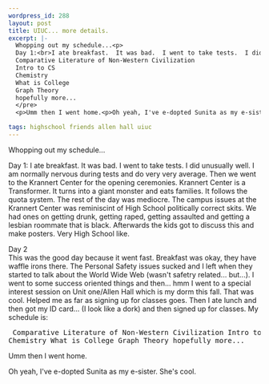 ```yaml
--- 
wordpress_id: 288
layout: post
title: UIUC... more details.
excerpt: |-
  Whopping out my schedule...<p>
  Day 1:<br>I ate breakfast.  It was bad.  I went to take tests.  I did unusually well.  I am normally nervous during tests and do very very average.  Then we went to the Kranner Center for the opening ceremonies.  Krannert Center is a Transformer.  It turns into a giant monster and eats families.  It follows the quota system.  The rest of the day was mediocre.  The campus issues at the Krannert Center was reminiscint of High School politically correct skits.  We had ones on getting drunk, getting raped, getting assaulted and getting a lesbian roommate that is black.  Afterwards the kids got to discuss this and make posters.  Very High School like.<p>Day 2<br>This was the good day because it went fast.  Breakfast was okay, they have waffle irons there.  The Personal Safety issues sucked and I left when they started to talk about the World Wide Web (wasn't safetry related... but...).  I went to some success oriented things and then... hmm I went to a special interest session on Unit one/Allen Hall which is my dorm this fall.  That was cool.  Helped me as far as signing up for classes goes.  Then I ate lunch and then got my ID card... (I look like a dork) and then signed up for classes.  My schedule is:<pre>
  Comparative Literature of Non-Western Civilization
  Intro to CS
  Chemistry
  What is College
  Graph Theory
  hopefully more...
  </pre>
  <p>Umm then I went home.<p>Oh yeah, I've e-dopted Sunita as my e-sister.  She's cool.

tags: highschool friends allen hall uiuc
---
```


Whopping out my schedule...

Day 1:
I ate breakfast.  It was bad.  I went to take tests.  I did unusually well.  I am normally nervous during tests and do very very average.  Then we went to the Krannert Center for the opening ceremonies.  Krannert Center is a Transformer.  It turns into a giant monster and eats families.  It follows the quota system.  The rest of the day was mediocre.  The campus issues at the Krannert Center was reminiscint of High School politically correct skits.  We had ones on getting drunk, getting raped, getting assaulted and getting a lesbian roommate that is black.  Afterwards the kids got to discuss this and make posters.  Very High School like.<p>Day 2<br>This was the good day because it went fast.  Breakfast was okay, they have waffle irons there.  The Personal Safety issues sucked and I left when they started to talk about the World Wide Web (wasn't safetry related... but...).  I went to some success oriented things and then... hmm I went to a special interest session on Unit one/Allen Hall which is my dorm this fall.  That was cool.  Helped me as far as signing up for classes goes.  Then I ate lunch and then got my ID card... (I look like a dork) and then signed up for classes.  My schedule is:<pre>
Comparative Literature of Non-Western Civilization
Intro to CS
Chemistry
What is College
Graph Theory
hopefully more...
</pre>
<p>Umm then I went home.<p>Oh yeah, I've e-dopted Sunita as my e-sister.  She's cool.

